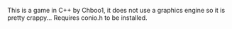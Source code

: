 This is a game in C++ by Chboo1, it does not use a graphics engine so it is pretty crappy...
Requires conio.h to be installed.
